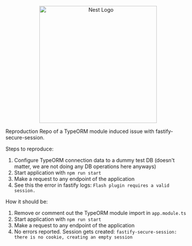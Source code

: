 <p align="center">
  <a href="http://nestjs.com/" target="blank"><img src="https://nestjs.com/img/logo_text.svg" width="320" alt="Nest Logo" /></a>
</p>

Reproduction Repo of a TypeORM module induced issue with fastify-secure-session.

Steps to reproduce:
1. Configure TypeORM connection data to a dummy test DB (doesn't matter, we are not doing any DB operations here anyways)
2. Start application with `npm run start`
3. Make a request to any endpoint of the application
4. See this the error in fastify logs: `Flash plugin requires a valid session.`

How it should be:
1. Remove or comment out the TypeORM module import in `app.module.ts`
2. Start application with `npm run start`
3. Make a request to any endpoint of the application
4. No errors reported. Session gets created: `fastify-secure-session: there is no cookie, creating an empty session`
